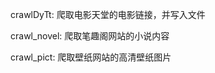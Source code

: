 crawlDyTt:          爬取电影天堂的电影链接，并写入文件

crawl_novel:        爬取笔趣阁网站的小说内容


crawl_pict:         爬取壁纸网站的高清壁纸图片